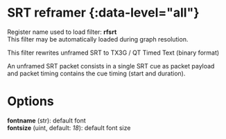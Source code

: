 <!-- automatically generated - do not edit, patch gpac/applications/gpac/gpac.c -->

# SRT reframer  {:data-level="all"}  
  
Register name used to load filter: __rfsrt__  
This filter may be automatically loaded during graph resolution.  
  
This filter rewrites unframed SRT to TX3G / QT Timed Text (binary format)  
  
An unframed SRT packet consists in a single SRT cue as packet payload and packet timing contains the cue timing (start and duration).  
  

# Options    
  
<a id="fontname">__fontname__</a> (str): default font  
<a id="fontsize">__fontsize__</a> (uint, default: _18_): default font size  
  

